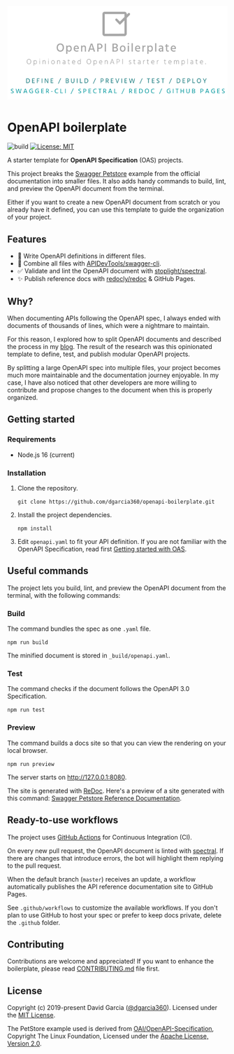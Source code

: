 <h1 align="center">
  <div style="display:inline-block;vertical-align: middle;">
      <img src="docs/header.png" width="550"/>
  </div>
</h1>

# OpenAPI boilerplate

![build](https://github.com/dgarcia360/openapi-boilerplate/workflows/build/badge.svg)
[![License: MIT](https://img.shields.io/badge/License-MIT-yellow.svg)](https://opensource.org/licenses/MIT)

A starter template for **OpenAPI Specification** (OAS) projects.

This project breaks the [Swagger Petstore](https://petstore.swagger.io/) example from the official documentation into smaller files. It also adds handy commands to build, lint, and preview the OpenAPI document from the terminal.

Either if you want to create a new OpenAPI document from scratch or you already have it defined, you can use this template to guide the organization of your project.

## Features

* 📝 Write OpenAPI definitions in different files.
* 🔀 Combine all files with [APIDevTools/swagger-cli](https://github.com/APIDevTools/swagger-cli).
* ✅ Validate and lint the OpenAPI document with [stoplight/spectral](https://github.com/stoplight/spectral).
* ✨ Publish reference docs with  [redocly/redoc](https://github.com/Redocly/redoc) & GitHub Pages.

## Why?

When documenting APIs following the OpenAPI spec, I always ended with documents of thousands of lines, which were a nightmare to maintain.

For this reason, I explored how to split OpenAPI documents and described the process in my [blog](https://davidgarcia.dev/posts/how-to-split-open-api-spec-into-multiple-files/). The result of the research was this opinionated template to define, test, and publish modular OpenAPI projects.

By splitting a large OpenAPI spec into multiple files, your project becomes much more maintainable and the documentation journey enjoyable. In my case, I have also noticed that other developers are more willing to contribute and propose changes to the document when this is properly organized.

## Getting started

### Requirements

* Node.js 16 (current)

### Installation

1. Clone the repository.

    ```
    git clone https://github.com/dgarcia360/openapi-boilerplate.git
    ```

2. Install the project dependencies.

    ```
    npm install
    ```

3. Edit ```openapi.yaml``` to fit your API definition. If you are not familiar with the OpenAPI Specification, read first [Getting started with OAS](https://swagger.io/solutions/getting-started-with-oas/).

## Useful commands

The project lets you build, lint, and preview the OpenAPI document from the terminal, with the following commands:

### Build

The command bundles the spec as one ``.yaml`` file.

```
npm run build
```

The minified document is stored in ``_build/openapi.yaml``.

### Test

The command checks if the document follows the OpenAPI 3.0 Specification.

```
npm run test
```

### Preview

The command builds a docs site so that you can view the rendering on your local browser.

```
npm run preview
```

The server starts on http://127.0.0.1:8080.

The site is generated with [ReDoc](https://github.com/Redocly/redoc).
Here's a preview of a site generated with this command: [Swagger Petstore Reference Documentation](https://dgarcia360.github.io/openapi-boilerplate/).

## Ready-to-use workflows

The project uses [GitHub Actions](https://github.com/features/actions) for Continuous Integration (CI).

On every new pull request, the OpenAPI document is linted with [spectral](https://github.com/stoplightio/spectral). If there are changes that introduce errors, the bot will highlight them replying to the pull request.

When the default branch (``master``) receives an update, a workflow automatically publishes the API reference documentation site to GitHub Pages.

See ``.github/workflows`` to customize the available workflows. If you don't plan to use GitHub to host your spec or prefer to keep docs private, delete the ``.github`` folder.

## Contributing

Contributions are welcome and appreciated! 
If you want to enhance the boilerplate, please read [CONTRIBUTING.md](CONTRIBUTING.md) file first.

## License

Copyright (c) 2019-present David Garcia ([@dgarcia360](https://davidgarcia.dev)). Licensed under the [MIT License](LICENSE.md).

The PetStore example used is derived from [OAI/OpenAPI-Specification](https://github.com/OAI/OpenAPI-Specification/blob/master/examples/v3.0/petstore.yaml), Copyright The Linux Foundation, Licensed under the [Apache License, Version 2.0](https://github.com/OAI/OpenAPI-Specification/blob/master/LICENSE).
